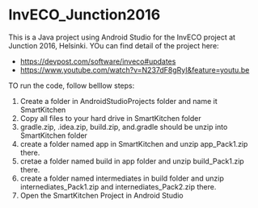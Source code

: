 # InvECO_Junction2016

This is a Java project using Android Studio for the InvECO project at Junction 2016, Helsinki. YOu can find detail of the project here:
- https://devpost.com/software/inveco#updates
- https://www.youtube.com/watch?v=N237dF8gRyI&feature=youtu.be

TO run the code, follow belllow steps:

1. Create a folder in AndroidStudioProjects folder and name it SmartKitchen
2. Copy all files to your hard drive in SmartKitchen folder
3. gradle.zip, .idea.zip, build.zip, and.gradle should be unzip into SmartKitchen folder
4. create a folder named app in SmartKitchen and unzip app_Pack1.zip there.
5. cretae a folder named build in app folder and unzip build_Pack1.zip there.
6. create a folder named intermediates in build folder and unzip internediates_Pack1.zip and internediates_Pack2.zip there.
7. Open the SmartKitchen Project in Android Studio
